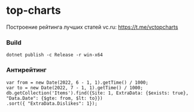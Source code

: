 # top-charts
Построение рейтинга лучших статей vc.ru: https://t.me/vctopcharts

### Build
```
dotnet publish -c Release -r win-x64
```
### Антирейтинг
```
var from = new Date(2022, 6 - 1, 1).getTime() / 1000;
var to = new Date(2022, 7 - 1, 1).getTime() / 1000;
db.getCollection('Items').find({Site: 1, ExtraData: {$exists: true}, "Data.Date": {$gte: from, $lt: to}})
.sort({ "ExtraData.Dislikes": 1});
```

